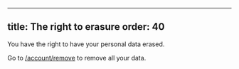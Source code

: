 ***

title: The right to erasure
order: 40
---------

You have the right to have your personal data erased.

Go to [/account/remove](/account/remove/) to remove all your data.
